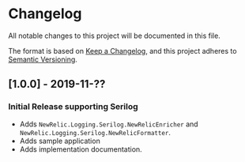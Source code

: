 # Changelog
All notable changes to this project will be documented in this file.

The format is based on [Keep a Changelog](https://keepachangelog.com/en/1.0.0/),
and this project adheres to [Semantic Versioning](https://semver.org/spec/v2.0.0.html).


## [1.0.0] - 2019-11-??
### Initial Release supporting Serilog
- Adds `NewRelic.Logging.Serilog.NewRelicEnricher` and `NewRelic.Logging.Serilog.NewRelicFormatter`.
- Adds sample application
- Adds implementation documentation.

